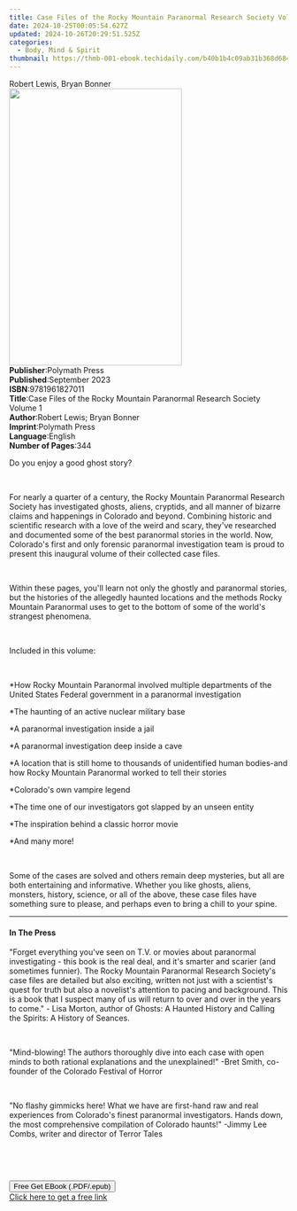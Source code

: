 ```yaml
---
title: Case Files of the Rocky Mountain Paranormal Research Society Volume 1 | Free Book
date: 2024-10-25T00:05:54.627Z
updated: 2024-10-26T20:29:51.525Z
categories:
  - Body, Mind & Spirit
thumbnail: https://thmb-001-ebook.techidaily.com/b40b1b4c09ab31b368d684e734a9294ba83e9ac8233196d87704319437c0157d.jpg
---
```

<main id="book-container">
  <div class="flex flex-col">
    <div class="book-brief flex-1 py-6 px-4 sm:p-6 md:py-10 md:px-8">
      <!-- brief-->
      <div class="book-brief-main">Robert Lewis, Bryan Bonner</div>
    </div>
    <div
      class="book-meta-info flex-1 grid gap-4 col-start-1 col-end-3 row-start-1 sm:mb-6 sm:grid-cols-4 lg:gap-6 lg:col-start-2 lg:row-end-6 lg:row-span-6 lg:mb-0"
    >
      <div
        class="book-meta-info-left place-content-center mt-4 p-4 text-sm leading-6 col-start-2 col-span-2 dark:text-slate-400"
      >
        <img
          class="w-full h-500 object-cover rounded-lg sm:h-255 sm:col-span-2 lg:col-span-full"
          src="https://img-001-ebook.techidaily.com/5a516dbcae1891511fdb8b4e693697d4a0e1eab207e27a260a854ed0f6b02ace.jpg"
          alt=""
          width="312"
          height="500"
        />
      </div>
      <div
        class="book-meta-info-right mt-2 col-start-1 row-start-2 col-span-3 self-center"
      >
        <!-- meta data  -->
        <div class="flex flex-col px-4 md:px-8">
          <div class="flex-1">
            <strong>Publisher</strong>:<span class="px-2">Polymath Press</span>
          </div>
          <div class="flex-1">
            <strong>Published</strong>:<span class="px-2">September 2023</span>
          </div>
          <div class="flex-1">
            <strong>ISBN</strong>:<span class="px-2">9781961827011</span>
          </div>
          <div class="flex-1">
            <strong>Title</strong>:<span class="px-2"
              >Case Files of the Rocky Mountain Paranormal Research Society
              Volume 1</span
            >
          </div>
          <div class="flex-1">
            <strong>Author</strong>:<span class="px-2"
              >Robert Lewis; Bryan Bonner</span
            >
          </div>
          <div class="flex-1">
            <strong>Imprint</strong>:<span class="px-2">Polymath Press</span>
          </div>
          <div class="flex-1">
            <strong>Language</strong>:<span class="px-2">English</span>
          </div>
          <div class="flex-1">
            <strong>Number of Pages</strong>:<span class="px-2">344</span>
          </div>
        </div>
      </div>
    </div>
    <div class="book-description flex-1 py-6 px-4 sm:p-6 md:py-10 md:px-8">
      <div class="book-description-main">
        <div accordion-content="" id="description">
          <p>Do you enjoy a good ghost story?</p>
          <p><br /></p>
          <p>
            For nearly a quarter of a century, the Rocky Mountain Paranormal
            Research Society has investigated ghosts, aliens, cryptids, and all
            manner of bizarre claims and happenings in Colorado and
            beyond.&nbsp;Combining historic and scientific research with a love
            of the weird and scary, they've researched and documented some of
            the best paranormal stories in the world.&nbsp;Now, Colorado's first
            and only forensic paranormal investigation team is proud to present
            this inaugural volume of their collected case files.
          </p>
          <p><br /></p>
          <p>
            Within these pages, you'll learn not only the ghostly and paranormal
            stories, but the histories of the allegedly haunted locations and
            the methods Rocky Mountain Paranormal uses to get to the bottom of
            some of the world's strangest phenomena.
          </p>
          <p><br /></p>
          <p>Included in this volume:</p>
          <p><br /></p>
          <p>
            *How Rocky Mountain Paranormal involved multiple departments of the
            United States Federal government in a paranormal investigation
          </p>
          <p>*The haunting of an active nuclear military base</p>
          <p>*A paranormal investigation inside a jail</p>
          <p>*A paranormal investigation deep inside a cave</p>
          <p>
            *A location that is still home to thousands of unidentified human
            bodies-and how Rocky Mountain Paranormal worked to tell their
            stories
          </p>
          <p>*Colorado's own vampire legend</p>
          <p>
            *The time one of our investigators got slapped by an unseen entity
          </p>
          <p>*The inspiration behind a classic horror movie</p>
          <p>*And many more!</p>
          <p><br /></p>
          <p>
            Some of the cases are solved and others remain deep mysteries, but
            all are both entertaining and informative.&nbsp;Whether you like
            ghosts, aliens, monsters, history, science, or all of the above,
            these case files have something sure to please, and perhaps even to
            bring a chill to your spine.
          </p>
        </div>
        <div class="accordion-fader"></div>
      </div>
    </div>
    <div class="book-excerpts flex-1 py-6 px-4 sm:p-6 md:py-10 md:px-8">
      <!-- excerpts-->
      <div class="book-excerpts-main">
        <hr />
        <h4 class="placeholder placeholder-heading">
          <span>In The Press</span>
        </h4>
        <p></p>
        <p>
          "Forget everything you've seen on T.V. or movies about paranormal
          investigating - this book is the real deal, and it's smarter and
          scarier (and sometimes funnier). The Rocky Mountain Paranormal
          Research Society's case files are detailed but also exciting, written
          not just with a scientist's quest for truth but also a novelist's
          attention to pacing and background. This is a book that I suspect many
          of us will return to over and over in the years to come." - Lisa
          Morton, author of Ghosts: A Haunted History and Calling the Spirits: A
          History of Seances.
        </p>
        <p><br /></p>
        <p>
          "Mind-blowing! The authors thoroughly dive into each case with open
          minds to both rational explanations and the unexplained!" -Bret Smith,
          co-founder of the Colorado Festival of Horror
        </p>
        <p><br /></p>
        <p>
          "No flashy gimmicks here! What we have are first-hand raw and real
          experiences from Colorado's finest paranormal investigators. Hands
          down, the most comprehensive compilation of Colorado haunts!" -Jimmy
          Lee Combs, writer and director of Terror Tales
        </p>
        <p><br /></p>
        <p><br /></p>
        <p></p>
      </div>
    </div>
    <div
      class="book-about-author flex-1 py-6 px-4 sm:p-6 md:py-10 md:px-8"
    ></div>
    <div class="book-free-get flex-1 py-6 px-4 sm:p-6 md:py-10 md:px-8">
      <button
        id="btn-free-get"
        class="bg-blue-500 hover:bg-blue-700 text-white font-bold py-2 px-4 rounded"
      >
        Free Get EBook (.PDF/.epub)
      </button>
      <div id="countdown-display" class="px-2 text-lg mt-2"></div>
      <a
        id="free-link"
        class="hidden bg-blue-500 hover:bg-blue-700 text-white font-bold py-2 px-4 rounded"
        href="https://www.ebooks.com/en-us/book/211031017/case-files-of-the-rocky-mountain-paranormal-research-society-volume-1/robert-lewis/"
        target="_blank"
        >Click here to get a free link</a
      >
    </div>
    <script>
      let countdownTime = 0;
      let countdownInterval = null;
      document
        .getElementById('btn-free-get')
        .addEventListener('click', startCountdown);
      function startCountdown() {
        countdownTime = new Date().getTime() + 60000 * 3;
        countdownInterval = setInterval(updateCountdown, 1000);
        document.getElementById('btn-free-get').disabled = true;
        document
          .getElementById('btn-free-get')
          .classList.add('bg-gray-500', 'cursor-not-allowed');
      }
      function updateCountdown() {
        let currentTime = new Date().getTime();
        let timeLeft = countdownTime - currentTime;
        let secondsLeft = Math.floor(timeLeft / 1000);
        document.getElementById('countdown-display').innerHTML =
          `Remaining time: ${secondsLeft} seconds.`;
        if (secondsLeft <= 0) {
          clearInterval(countdownInterval);
          document.getElementById('btn-free-get').classList.add('hidden');
          document.getElementById('free-link').classList.remove('hidden');
          document.getElementById('countdown-display').innerHTML = '';
        }
      }
    </script>
  </div>
</main>

<ins class="adsbygoogle"
      style="display:block"
      data-ad-client="ca-pub-7571918770474297"
      data-ad-slot="8358498916"
      data-ad-format="auto"
      data-full-width-responsive="true"></ins>
    